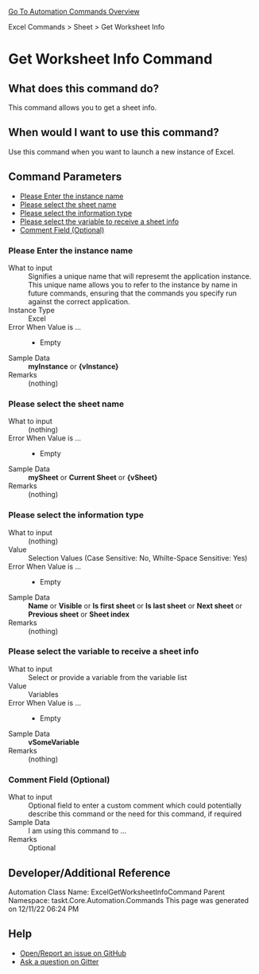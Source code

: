 <!--TITLE: Get Worksheet Info Command -->
<!-- SUBTITLE: a command in the Excel Commands group. -->
[Go To Automation Commands Overview](/automation-commands.md)


Excel Commands &gt; Sheet &gt; Get Worksheet Info


# Get Worksheet Info Command


## What does this command do?
This command allows you to get a sheet info.


## When would I want to use this command?
Use this command when you want to launch a new instance of Excel.


## Command Parameters
- [Please Enter the instance name](#param_0)
- [Please select the sheet name](#param_1)
- [Please select the information type](#param_2)
- [Please select the variable to receive a sheet info](#param_3)
- [Comment Field (Optional)](#param_4)


<a id="param_0"></a>
### Please Enter the instance name


<dl>
<dt>What to input</dt><dd>Signifies a unique name that will represemt the application instance.  This unique name allows you to refer to the instance by name in future commands, ensuring that the commands you specify run against the correct application.</dd>
<dt>Instance Type</dt><dd>Excel</dd>
<dt>Error When Value is ...</dt><dd><ul>
<li>Empty</li>
</ul></dd><dt>Sample Data</dt><dd><strong>myInstance</strong> or <strong>{vInstance}</strong></dd>
<dt>Remarks</dt><dd>(nothing)</dd>
</dl>




<a id="param_1"></a>
### Please select the sheet name


<dl>
<dt>What to input</dt><dd>(nothing)</dd>
<dt>Error When Value is ...</dt><dd><ul>
<li>Empty</li>
</ul></dd><dt>Sample Data</dt><dd><strong>mySheet</strong> or <strong>Current Sheet</strong> or <strong>{vSheet}</strong></dd>
<dt>Remarks</dt><dd>(nothing)</dd>
</dl>




<a id="param_2"></a>
### Please select the information type


<dl>
<dt>What to input</dt><dd>(nothing)</dd>
<dt>Value</dt><dd>Selection Values (Case Sensitive: No, Whilte-Space Sensitive: Yes)</dd>
<dt>Error When Value is ...</dt><dd><ul>
<li>Empty</li>
</ul></dd><dt>Sample Data</dt><dd><strong>Name</strong> or <strong>Visible</strong> or <strong>Is first sheet</strong> or <strong>Is last sheet</strong> or <strong>Next sheet</strong> or <strong>Previous sheet</strong> or <strong>Sheet index</strong></dd>
<dt>Remarks</dt><dd>(nothing)</dd>
</dl>




<a id="param_3"></a>
### Please select the variable to receive a sheet info


<dl>
<dt>What to input</dt><dd>Select or provide a variable from the variable list</dd>
<dt>Value</dt><dd>Variables</dd>
<dt>Error When Value is ...</dt><dd><ul>
<li>Empty</li>
</ul></dd><dt>Sample Data</dt><dd><strong>vSomeVariable</strong></dd>
<dt>Remarks</dt><dd>(nothing)</dd>
</dl>




<a id="param_4"></a>
### Comment Field (Optional)


<dl>
<dt>What to input</dt><dd>Optional field to enter a custom comment which could potentially describe this command or the need for this command, if required</dd>
<dt>Sample Data</dt><dd>I am using this command to ...</dd>
<dt>Remarks</dt><dd>Optional</dd>
</dl>




## Developer/Additional Reference
Automation Class Name: ExcelGetWorksheetInfoCommand
Parent Namespace: taskt.Core.Automation.Commands
This page was generated on 12/11/22 06:24 PM


## Help
- [Open/Report an issue on GitHub](https://github.com/saucepleez/taskt/issues/new)
- [Ask a question on Gitter](https://gitter.im/taskt-rpa/Lobby)
